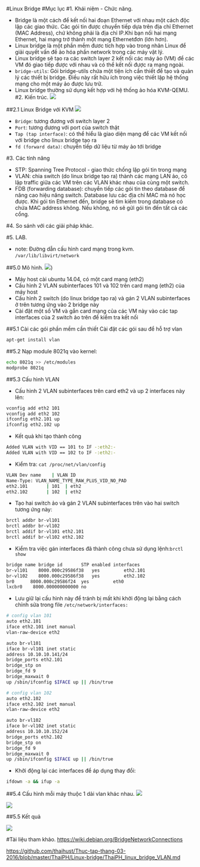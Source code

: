 #Linux Bridge
#Mục lục
#1. Khái niệm - Chức năng.
- Bridge là một cách để kết nối hai đoạn Ethernet với nhau một cách độc lập các giao thức. Các gói tin được chuyển tiếp dựa trên địa chỉ Ethernet (MAC Address), chứ không phải là địa chỉ IP.Khi bạn nối hai mạng Ethernet, hai mạng trở thành một mạng Ethernetđơn (lớn hơn).
- Linux bridge là một phần mềm đươc tích hợp vào trong nhân Linux để giải quyết vấn đề ảo hóa phần network trong các máy vật lý.
- Linux bridge sẽ tạo ra các switch layer 2 kết nối các máy ảo (VM) để các VM đó giao tiếp được với nhau và có thể kết nối được ra mạng ngoài.
- `bridge-utils`: Gói bridge-utils chứa một tiện ích cần thiết để tạo và quản lý các thiết bị bridge. Điều này rất hữu ích trong việc thiết lập hệ thống mạng cho một máy ảo được lưu trữ.
- Linux bridge thường sử dụng kết hợp với hệ thống ảo hóa KVM-QEMU.
#2. Kiến trúc.
![](http://image.prntscr.com/image/f2e8a840f7e547e298649f3d9c22377b.png)

##2.1 Linux Bridge với KVM
![](http://i.imgur.com/t15QQny.png)

- `Bridge`: tương đương với switch layer 2
- `Port`: tương đương với port của switch thật
- `Tap (tap interface)`: có thể hiểu là giao diện mạng để các VM kết nối với bridge cho linux bridge tạo ra
- `fd (forward data)`: chuyển tiếp dữ liệu từ máy ảo tới bridge

#3. Các tính năng
- STP: Spanning Tree Protocol - giao thức chống lặp gói tin trong mạng
- VLAN: chia switch (do linux bridge tạo ra) thành các mạng LAN ảo, cô lập traffic giữa các VM trên các VLAN khác nhau của cùng một switch.
- FDB (forwarding database): chuyển tiếp các gói tin theo database để nâng cao hiệu năng switch. Database lưu các địa chỉ MAC mà nó học được. Khi gói tin Ethernet đến, bridge sẽ tìm kiếm trong database có chứa MAC address không. Nếu không, nó sẽ gửi gói tin đến tất cả các cổng.

#4. So sánh với các giải pháp khác.

#5. LAB.
- note: Đường dẫn cấu hình card mạng trong kvm. `/var/lib/libvirt/network`

##5.0 Mô hình.
![](http://i.imgur.com/aq6uBqO.png))

- Máy host cài ubuntu 14.04, có một card mạng (eth2)
- Cấu hình 2 VLAN subinterfaces 101 và 102 trên card mạng (eth2) của máy host
- Cấu hình 2 switch (do linux bridge tạo ra) và gán 2 VLAN subinterfaces ở trên tương ứng vào 2 bridge này
- Cài đặt một số VM và gắn card mạng của các VM này vào các tap interfaces của 2 switch ảo trên để kiểm tra kết nối


##5.1 Cài các gói phần mềm cần thiết
Cài đặt các gói sau để hỗ trợ vlan
```sh
apt-get install vlan
```

##5.2 Nạp module 8021q vào kernel:
```sh
echo 8021q >> /etc/modules
modprobe 8021q
```

##5.3 Cấu hình VLAN

- Cấu hình 2 VLAN subinterfaces trên card eth2 và up 2 interfaces này lên:
```sh
vconfig add eth2 101
vconfig add eth2 102
ifconfig eth2.101 up
ifconfig eth2.102 up
```

- Kết quả khi tạo thành công
```sh
Added VLAN with VID == 101 to IF -:eth2:-
Added VLAN with VID == 102 to IF -:eth2:-
```

- Kiểm tra: `cat /proc/net/vlan/config`
```sh
VLAN Dev name    | VLAN ID
Name-Type: VLAN_NAME_TYPE_RAW_PLUS_VID_NO_PAD
eth2.101       | 101  | eth2
eth2.102       | 102  | eth2
```

- Tạo hai switch ảo và gán 2 VLAN subinterfaces trên vào hai switch tương ứng này:
```sh
brctl addbr br-vl101
brctl addbr br-vl102
brctl addif br-vl101 eth2.101
brctl addif br-vl102 eth2.102
```

- Kiểm tra việc gán interfaces đã thành công chưa sử dụng lệnh:`brctl show`
```sh
bridge name bridge id       STP enabled interfaces
br-vl101    8000.000c29586f38   yes         eth2.101
br-vl102    8000.000c29586f38   yes         eth2.102
br0      8000.000c29586f24  yes         eth0
lxcbr0    8000.000000000000 no
```

- Lưu giữ lại cấu hình này để tránh bị mất khi khởi động lại bằng cách chỉnh sửa trong file `/etc/network/interfaces:`
```sh
# config vlan 101
auto eth2.101
iface eth2.101 inet manual
vlan-raw-device eth2

auto br-vl101
iface br-vl101 inet static
address 10.10.10.141/24
bridge_ports eth2.101
bridge_stp on
bridge_fd 9
bridge_maxwait 0
up /sbin/ifconfig $IFACE up || /bin/true

# config vlan 102
auto eth2.102
iface eth2.102 inet manual
vlan-raw-device eth2

auto br-vl102
iface br-vl102 inet static
address 10.10.10.152/24
bridge_ports eth2.102
bridge_stp on
bridge_fd 9
bridge_maxwait 0
up /sbin/ifconfig $IFACE up || /bin/true
```

- Khởi động lại các interfaces để áp dụng thay đổi:
```sh
ifdown -a && ifup -a
```

##5.4 Cấu hình mỗi máy thuộc 1 dải vlan khác nhau.
![](http://image.prntscr.com/image/4968ad9fe2904a098e98d5804ee34063.png)

![](http://image.prntscr.com/image/9c94cb54b1f04a9eae09b3c5f8175222.png)


##5.5 Kết quả

![](http://image.prntscr.com/image/10bc671578984dcd9702a5aeca48b987.png)

#Tài liệu tham khảo.
https://wiki.debian.org/BridgeNetworkConnections

https://github.com/thaihust/Thuc-tap-thang-03-2016/blob/master/ThaiPH/Linux-bridge/ThaiPH_linux_bridge_VLAN.md
